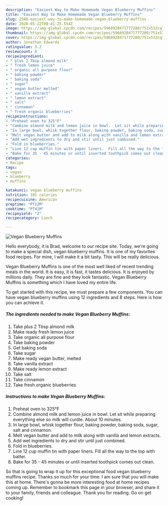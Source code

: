 ```yaml
---
description: "Easiest Way to Make Homemade Vegan Blueberry Muffins"
title: "Easiest Way to Make Homemade Vegan Blueberry Muffins"
slug: 2588-easiest-way-to-make-homemade-vegan-blueberry-muffins
date: 2020-05-22T00:41:25.554Z
image: https://img-global.cpcdn.com/recipes/5968928471777280/751x532cq70/vegan-blueberry-muffins-recipe-main-photo.jpg
thumbnail: https://img-global.cpcdn.com/recipes/5968928471777280/751x532cq70/vegan-blueberry-muffins-recipe-main-photo.jpg
cover: https://img-global.cpcdn.com/recipes/5968928471777280/751x532cq70/vegan-blueberry-muffins-recipe-main-photo.jpg
author: Jonathan Edwards
ratingvalue: 3.2
reviewcount: 8
recipeingredient:
- " plus 2 Tbsp almond milk"
- " fresh lemon juice"
- " organic all purpose flour"
- " baking powder"
- " baking soda"
- " sugar"
- " vegan butter melted"
- " vanilla extract"
- " lemon extract"
- " salt"
- " cinnamon"
- " fresh organic blueberries"
recipeinstructions:
- "Preheat oven to 325°F"
- "Combine almond milk and lemon juice in bowl.  Let sit while preparing everything else so milk will curdle.  About 10 minutes."
- "In large bowl, whisk together flour, baking powder, baking soda, sugar, salt and cinnamon."
- "Melt vegan butter and add to milk along with vanilla and lemon extracts."
- "Add wet ingredients to dry and stir until just combined."
- "Fold in blueberries."
- "Line 12 cup muffin tin with paper liners.  Fill all the way to the top with batter."
- "Bake for 35 - 45 minutes or until inserted toothpick comes out clean."
categories:
- Recipe
tags:
- vegan
- blueberry
- muffins

katakunci: vegan blueberry muffins 
nutrition: 101 calories
recipecuisine: American
preptime: "PT12M"
cooktime: "PT41M"
recipeyield: "2"
recipecategory: Lunch

---
```



![Vegan Blueberry Muffins](https://img-global.cpcdn.com/recipes/5968928471777280/751x532cq70/vegan-blueberry-muffins-recipe-main-photo.jpg)

Hello everybody, it is Brad, welcome to our recipe site. Today, we're going to make a special dish, vegan blueberry muffins. It is one of my favorites food recipes. For mine, I will make it a bit tasty. This will be really delicious.



Vegan Blueberry Muffins is one of the most well liked of recent trending meals in the world. It is easy, it is fast, it tastes delicious. It is enjoyed by millions daily. They are fine and they look fantastic. Vegan Blueberry Muffins is something which I have loved my entire life.


To get started with this recipe, we must prepare a few components. You can have vegan blueberry muffins using 12 ingredients and 8 steps. Here is how you can achieve it.

<!--inarticleads1-->

##### The ingredients needed to make Vegan Blueberry Muffins:

1. Take  plus 2 Tbsp almond milk
1. Make ready  fresh lemon juice
1. Take  organic all purpose flour
1. Take  baking powder
1. Get  baking soda
1. Take  sugar
1. Make ready  vegan butter, melted
1. Take  vanilla extract
1. Make ready  lemon extract
1. Take  salt
1. Take  cinnamon
1. Take  fresh organic blueberries




<!--inarticleads2-->

##### Instructions to make Vegan Blueberry Muffins:

1. Preheat oven to 325°F
1. Combine almond milk and lemon juice in bowl.  Let sit while preparing everything else so milk will curdle.  About 10 minutes.
1. In large bowl, whisk together flour, baking powder, baking soda, sugar, salt and cinnamon.
1. Melt vegan butter and add to milk along with vanilla and lemon extracts.
1. Add wet ingredients to dry and stir until just combined.
1. Fold in blueberries.
1. Line 12 cup muffin tin with paper liners.  Fill all the way to the top with batter.
1. Bake for 35 - 45 minutes or until inserted toothpick comes out clean.




So that is going to wrap it up for this exceptional food vegan blueberry muffins recipe. Thanks so much for your time. I am sure that you will make this at home. There's gonna be more interesting food at home recipes coming up. Remember to bookmark this page in your browser, and share it to your family, friends and colleague. Thank you for reading. Go on get cooking!
